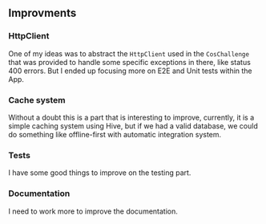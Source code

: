 ## Improvments

### HttpClient

One of my ideas was to abstract the `HttpClient` used in the `CosChallenge` that was provided to handle some specific exceptions in there, like status 400 errors. But I ended up focusing more on E2E and Unit tests within the App.

### Cache system

Without a doubt this is a part that is interesting to improve, currently, it is a simple caching system using Hive, but if we had a valid database, we could do something like offline-first with automatic integration system.

### Tests

I have some good things to improve on the testing part.

### Documentation

I need to work more to improve the documentation.
